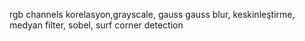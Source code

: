 rgb channels
korelasyon,grayscale, gauss
gauss blur, keskinleştirme, medyan filter, sobel, surf
corner detection
